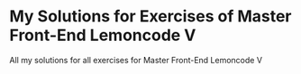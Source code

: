 # My Solutions for Exercises of Master Front-End Lemoncode V
All my solutions for all exercises for Master Front-End Lemoncode V
